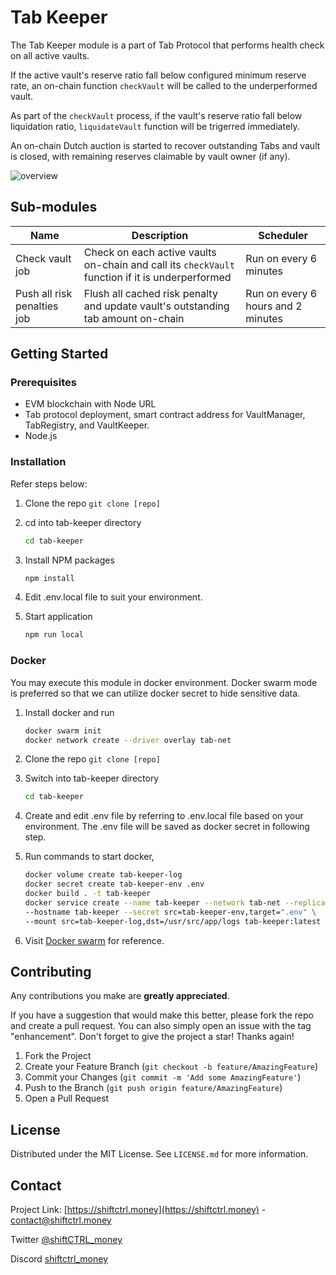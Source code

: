 
# Tab Keeper

The Tab Keeper module is a part of Tab Protocol that performs health check on all active vaults. 

If the active vault's reserve ratio fall below configured minimum reserve rate, an on-chain function `checkVault` will be called to the underperformed vault. 

As part of the `checkVault` process, if the vault's reserve ratio fall below liquidation ratio, `liquidateVault` function will be trigerred immediately. 

An on-chain Dutch auction is started to recover outstanding Tabs and vault is closed, with remaining reserves claimable by vault owner (if any).

![overview](https://lh3.googleusercontent.com/drive-viewer/AKGpihZ6COG8RFCvMdFgMbikNKBOVbYUkyuZjjMgN6ujTe3pDgyjpTDMg3fYHkN_83bjk4Lo-2I7bQWKYAeE-9ieuO4OdGDXQvAh3Q=s2560)


## Sub-modules
| Name    | Description | Scheduler |
| ------- | ----------- | --------- |
| Check vault job | Check on each active vaults on-chain and call its `checkVault` function if it is underperformed | Run on every 6 minutes |
| Push all risk penalties job | Flush all cached risk penalty and update vault's outstanding tab amount on-chain | Run on every 6 hours and 2 minutes |

## Getting Started

### Prerequisites
* EVM blockchain with Node URL
* Tab protocol deployment, smart contract address for VaultManager, TabRegistry, and VaultKeeper.
* Node.js

### Installation
Refer steps below:

1. Clone the repo ``` git clone [repo] ```
2. cd into tab-keeper directory
   ```sh
   cd tab-keeper 
   ```
3. Install NPM packages
   ```sh
   npm install
   ```
4. Edit .env.local file to suit your environment. 

5. Start application
   ```sh
   npm run local
   ```

### Docker
You may execute this module in docker environment. 
Docker swarm mode is preferred so that we can utilize docker secret to hide sensitive data.

1. Install docker and run
   ```sh
   docker swarm init
   docker network create --driver overlay tab-net
   ```

2. Clone the repo ``` git clone [repo] ```

3. Switch into tab-keeper directory
   ```sh
   cd tab-keeper 
   ```
4. Create and edit .env file by referring to .env.local file based on your environment. The .env file will be saved as docker secret in following step.

5. Run commands to start docker,
   ```sh
   docker volume create tab-keeper-log
   docker secret create tab-keeper-env .env
   docker build . -t tab-keeper
   docker service create --name tab-keeper --network tab-net --replicas 1 \
   --hostname tab-keeper --secret src=tab-keeper-env,target=".env" \
   --mount src=tab-keeper-log,dst=/usr/src/app/logs tab-keeper:latest
   ```
6. Visit [Docker swarm](https://docs.docker.com/engine/swarm/) for reference.

## Contributing

Any contributions you make are **greatly appreciated**.

If you have a suggestion that would make this better, please fork the repo and create a pull request. 
You can also simply open an issue with the tag "enhancement".
Don't forget to give the project a star! Thanks again!

1. Fork the Project
2. Create your Feature Branch (`git checkout -b feature/AmazingFeature`)
3. Commit your Changes (`git commit -m 'Add some AmazingFeature'`)
4. Push to the Branch (`git push origin feature/AmazingFeature`)
5. Open a Pull Request

## License
Distributed under the MIT License. See `LICENSE.md` for more information.

## Contact
Project Link: [https://shiftctrl.money](https://shiftctrl.money) - contact@shiftctrl.money

Twitter [@shiftCTRL_money](https://twitter.com/shiftCTRL_money) 

Discord [shiftctrl_money](https://discord.gg/7w6JhTNt9K)